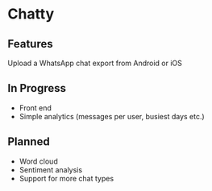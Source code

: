# Chatty

## Features

Upload a WhatsApp chat export from Android or iOS

## In Progress

* Front end
* Simple analytics (messages per user, busiest days etc.)

## Planned 

* Word cloud
* Sentiment analysis
* Support for more chat types






